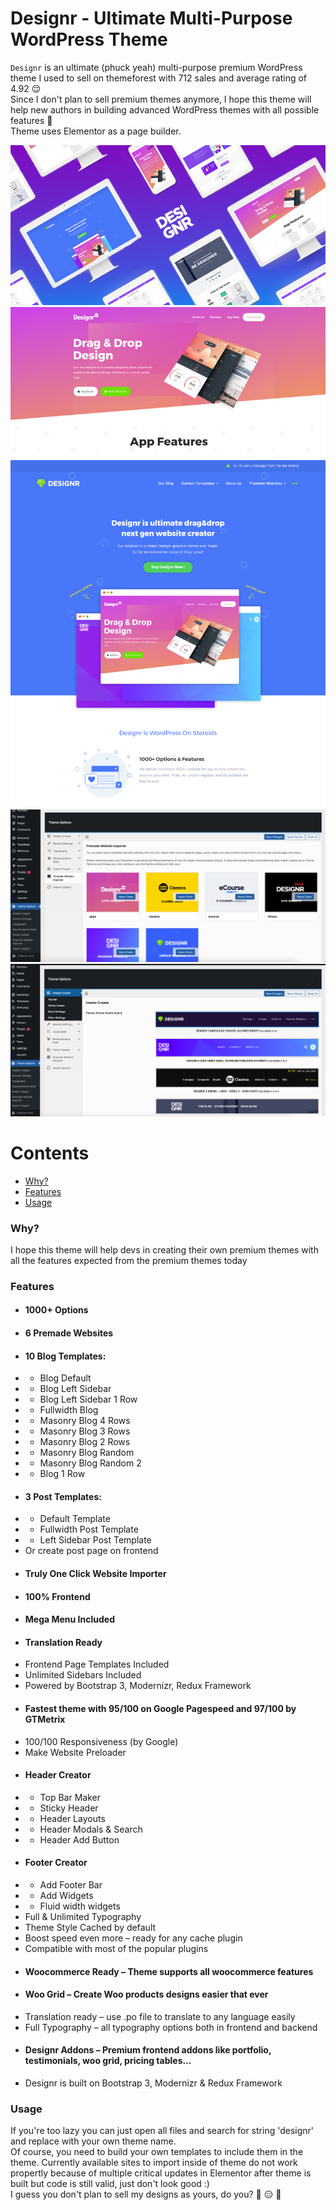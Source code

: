# Designr - Ultimate Multi-Purpose WordPress Theme

`Designr` is an ultimate (phuck yeah) multi-purpose premium WordPress theme I used to sell on themeforest with 712 sales and average rating of 4.92 :relieved: <br />
Since I don't plan to sell premium themes anymore, I hope this theme will help new authors in building advanced WordPress themes with all possible features :partying_face: <br />
Theme uses Elementor as a page builder.

![Designr Feature](preview1.jpeg)
![Designr Feature 2](preview2.jpeg)
![Designr Feature 3](preview3.jpeg)
![Site Import/Export](site-import.png)
![Header Creator](header-creator.png)

Contents
========

 * [Why?](#why)
 * [Features](#features)
 * [Usage](#usage)

### Why?

I hope this theme will help devs in creating their own premium themes with all the features expected from the premium themes today


### Features
+ #### 1000+ Options
+ #### 6 Premade Websites
+ #### 10 Blog Templates:
+ - Blog Default
+ - Blog Left Sidebar
+ - Blog Left Sidebar 1 Row
+ - Fullwidth Blog
+ - Masonry Blog 4 Rows
+ - Masonry Blog 3 Rows
+ - Masonry Blog 2 Rows
+ - Masonry Blog Random
+ - Masonry Blog Random 2
+ - Blog 1 Row
+ #### 3 Post Templates:
+ - Default Template
+ - Fullwidth Post Template
+ - Left Sidebar Post Template
+ Or create post page on frontend
+ #### Truly One Click Website Importer
+ #### 100% Frontend
+ #### Mega Menu Included
+ #### Translation Ready
+ Frontend Page Templates Included
+ Unlimited Sidebars Included
+ Powered by Bootstrap 3, Modernizr, Redux Framework
+ #### Fastest theme with 95/100 on Google Pagespeed and 97/100 by GTMetrix
+ 100/100 Responsiveness (by Google)
+ Make Website Preloader
+ #### Header Creator
+ - Top Bar Maker
+ - Sticky Header
+ - Header Layouts
+ - Header Modals & Search
+ - Header Add Button
+ #### Footer Creator
+ - Add Footer Bar
+ - Add Widgets
+ - Fluid width widgets
+ Full & Unlimited Typography
+ Theme Style Cached by default
+ Boost speed even more – ready for any cache plugin
+ Compatible with most of the popular plugins
+ #### Woocommerce Ready – Theme supports all woocommerce features
+ #### Woo Grid – Create Woo products designs easier that ever
+ Translation ready – use .po file to translate to any language easily
+ Full Typography – all typography options both in frontend and backend
+ #### Designr Addons – Premium frontend addons like portfolio, testimonials, woo grid, pricing tables…
+ Designr is built on Bootstrap 3, Modernizr & Redux Framework

### Usage

If you're too lazy you can just open all files and search for string 'designr' and replace with your own theme name. <br />Of course, you need to build your own templates to include them in the theme. Currently available sites to import inside of theme do not work propertly because of multiple critical updates in Elementor after theme is built but code is still valid, just don't look good :) <br />I guess you don't plan to sell my designs as yours, do you? :raised_eyebrow:	:expressionless: :zany_face: